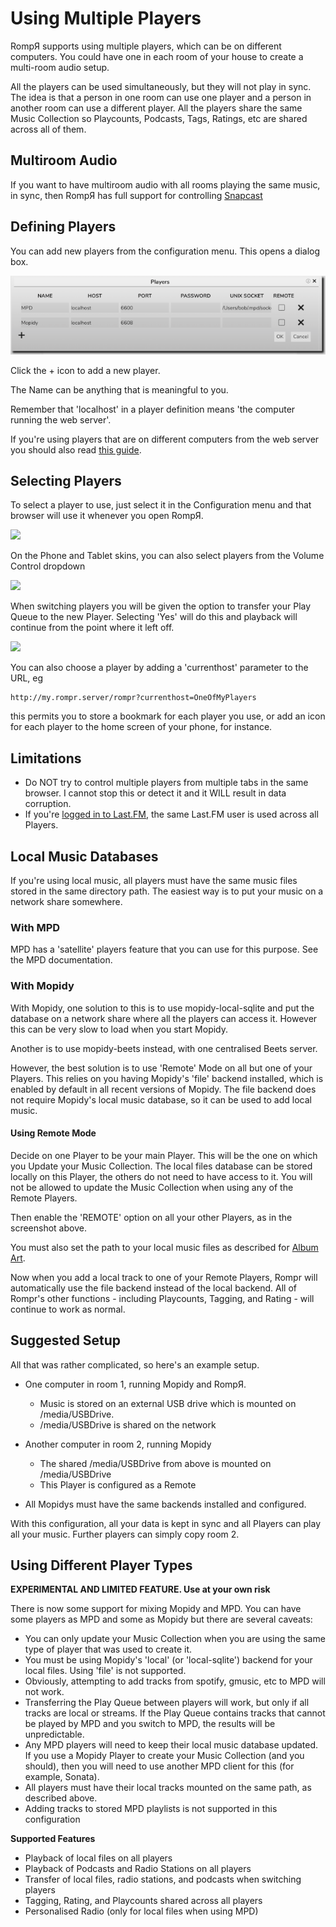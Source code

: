 # Using Multiple Players

RompЯ supports using multiple players, which can be on different computers. You could have one in each room of your house to create a multi-room audio setup.

All the players can be used simultaneously, but they will not play in sync. The idea is that a person in one room can use one player and a person in another room can use a different player. All the players share the same Music Collection so Playcounts, Podcasts, Tags, Ratings, etc are shared across all of them.

## Multiroom Audio

If you want to have multiroom audio with all rooms playing the same music, in sync, then RompЯ has full support for controlling [Snapcast](/RompR/Snapcast)

## Defining Players

You can add new players from the configuration menu. This opens a dialog box.

![](images/playerdefs.png)

Click the + icon to add a new player.

The Name can be anything that is meaningful to you.

Remember that 'localhost' in a player definition means 'the computer running the web server'.

If you're using players that are on different computers from the web server you should also read [this guide](/RompR/Troubleshooting).

## Selecting Players

To select a player to use, just select it in the Configuration menu and that browser will use it whenever you open RompЯ.

![](images/players2.png)

On the Phone and Tablet skins, you can also select players from the Volume Control dropdown

![](images/players3.png)

When switching players you will be given the option to transfer your Play Queue to the new Player. Selecting 'Yes' will do this and playback will continue from the point where it left off.

![](images/players4.png)

You can also choose a player by adding a 'currenthost' parameter to the URL, eg

	http://my.rompr.server/rompr?currenthost=OneOfMyPlayers

this permits you to store a bookmark for each player you use, or add an icon for each player to the home screen of your phone, for instance.

## Limitations

* Do NOT try to control multiple players from multiple tabs in the same browser. I cannot stop this or detect it and it WILL result in data corruption.
* If you're [logged in to Last.FM](/RonpR/LastFM), the same Last.FM user is used across all Players.

## Local Music Databases

If you're using local music, all players must have the same music files stored in the same directory path. The easiest way is to put your music on a network share somewhere.

### With MPD

MPD has a 'satellite' players feature that you can use for this purpose. See the MPD documentation.

### With Mopidy

With Mopidy, one solution to this is to use mopidy-local-sqlite and put the database on a network share where all the players can access it. However this can be very slow to load when you start Mopidy.

Another is to use mopidy-beets instead, with one centralised Beets server.

However, the best solution is to use 'Remote' Mode on all but one of your Players. This relies on you having Mopidy's 'file' backend installed, which is enabled by default in all recent versions of Mopidy. The file backend does not require Mopidy's local music database, so it can be used to add local music.

#### Using Remote Mode

Decide on one Player to be your main Player. This will be the one on which you Update your Music Collection. The local files database can be stored locally on this Player, the others do not need to have access to it. You will not be allowed to update the Music Collection when using any of the Remote Players.

Then enable the 'REMOTE' option on all your other Players, as in the screenshot above.

You must also set the path to your local music files as described for [Album Art](/RompR/Album-Art-Manager).

Now when you add a local track to one of your Remote Players, Rompr will automatically use the file backend instead of the local backend. All of Rompr's other functions - including Playcounts, Tagging, and Rating - will continue to work as normal.

## Suggested Setup

All that was rather complicated, so here's an example setup.

* One computer in room 1, running Mopidy and RompЯ.
    * Music is stored on an external USB drive which is mounted on /media/USBDrive.
    * /media/USBDrive is shared on the network

* Another computer in room 2, running Mopidy
    * The shared /media/USBDrive from above is mounted on /media/USBDrive
    * This Player is configured as a Remote

* All Mopidys must have the same backends installed and configured.

With this configuration, all your data is kept in sync and all Players can play all your  music. Further players can simply copy room 2.

## Using Different Player Types

**EXPERIMENTAL AND LIMITED FEATURE. Use at your own risk**

There is now some support for mixing Mopidy and MPD. You can have some players as MPD and some as Mopidy but there are several caveats:

* You can only update your Music Collection when you are using the same type of player that was used to create it.
* You must be using Mopidy's 'local' (or 'local-sqlite') backend for your local files. Using 'file' is not supported.
* Obviously, attempting to add tracks from spotify, gmusic, etc to MPD will not work.
* Transferring the Play Queue between players will work, but only if all tracks are local or streams. If the Play Queue contains tracks that cannot be played by MPD and you switch to MPD, the results will be unpredictable.
* Any MPD players will need to keep their local music database updated. If you use a Mopidy Player to create your Music Collection (and you should), then you will need to use another MPD client for this (for example, Sonata).
* All players must have their local tracks mounted on the same path, as described above.
* Adding tracks to stored MPD playlists is not supported in this configuration

**Supported Features**

* Playback of local files on all players
* Playback of Podcasts and Radio Stations on all players
* Transfer of local files, radio stations, and podcasts when switching players
* Tagging, Rating, and Playcounts shared across all players
* Personalised Radio (only for local files when using MPD)


